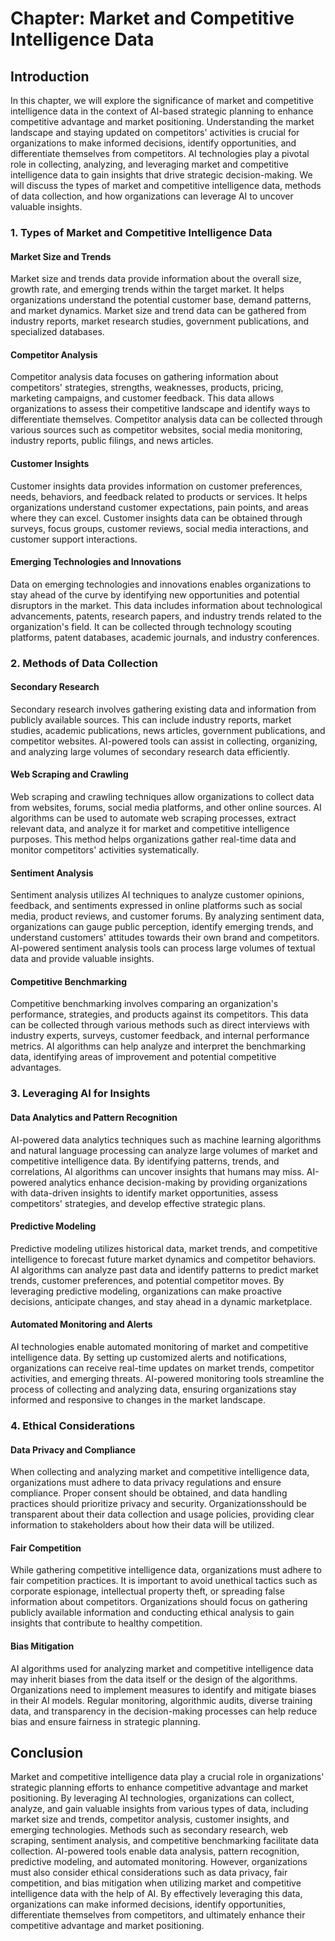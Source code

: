 Chapter: Market and Competitive Intelligence Data
=================================================

Introduction
------------

In this chapter, we will explore the significance of market and competitive intelligence data in the context of AI-based strategic planning to enhance competitive advantage and market positioning. Understanding the market landscape and staying updated on competitors' activities is crucial for organizations to make informed decisions, identify opportunities, and differentiate themselves from competitors. AI technologies play a pivotal role in collecting, analyzing, and leveraging market and competitive intelligence data to gain insights that drive strategic decision-making. We will discuss the types of market and competitive intelligence data, methods of data collection, and how organizations can leverage AI to uncover valuable insights.

### 1. Types of Market and Competitive Intelligence Data

#### Market Size and Trends

Market size and trends data provide information about the overall size, growth rate, and emerging trends within the target market. It helps organizations understand the potential customer base, demand patterns, and market dynamics. Market size and trend data can be gathered from industry reports, market research studies, government publications, and specialized databases.

#### Competitor Analysis

Competitor analysis data focuses on gathering information about competitors' strategies, strengths, weaknesses, products, pricing, marketing campaigns, and customer feedback. This data allows organizations to assess their competitive landscape and identify ways to differentiate themselves. Competitor analysis data can be collected through various sources such as competitor websites, social media monitoring, industry reports, public filings, and news articles.

#### Customer Insights

Customer insights data provides information on customer preferences, needs, behaviors, and feedback related to products or services. It helps organizations understand customer expectations, pain points, and areas where they can excel. Customer insights data can be obtained through surveys, focus groups, customer reviews, social media interactions, and customer support interactions.

#### Emerging Technologies and Innovations

Data on emerging technologies and innovations enables organizations to stay ahead of the curve by identifying new opportunities and potential disruptors in the market. This data includes information about technological advancements, patents, research papers, and industry trends related to the organization's field. It can be collected through technology scouting platforms, patent databases, academic journals, and industry conferences.

### 2. Methods of Data Collection

#### Secondary Research

Secondary research involves gathering existing data and information from publicly available sources. This can include industry reports, market studies, academic publications, news articles, government publications, and competitor websites. AI-powered tools can assist in collecting, organizing, and analyzing large volumes of secondary research data efficiently.

#### Web Scraping and Crawling

Web scraping and crawling techniques allow organizations to collect data from websites, forums, social media platforms, and other online sources. AI algorithms can be used to automate web scraping processes, extract relevant data, and analyze it for market and competitive intelligence purposes. This method helps organizations gather real-time data and monitor competitors' activities systematically.

#### Sentiment Analysis

Sentiment analysis utilizes AI techniques to analyze customer opinions, feedback, and sentiments expressed in online platforms such as social media, product reviews, and customer forums. By analyzing sentiment data, organizations can gauge public perception, identify emerging trends, and understand customers' attitudes towards their own brand and competitors. AI-powered sentiment analysis tools can process large volumes of textual data and provide valuable insights.

#### Competitive Benchmarking

Competitive benchmarking involves comparing an organization's performance, strategies, and products against its competitors. This data can be collected through various methods such as direct interviews with industry experts, surveys, customer feedback, and internal performance metrics. AI algorithms can help analyze and interpret the benchmarking data, identifying areas of improvement and potential competitive advantages.

### 3. Leveraging AI for Insights

#### Data Analytics and Pattern Recognition

AI-powered data analytics techniques such as machine learning algorithms and natural language processing can analyze large volumes of market and competitive intelligence data. By identifying patterns, trends, and correlations, AI algorithms can uncover insights that humans may miss. AI-powered analytics enhance decision-making by providing organizations with data-driven insights to identify market opportunities, assess competitors' strategies, and develop effective strategic plans.

#### Predictive Modeling

Predictive modeling utilizes historical data, market trends, and competitive intelligence to forecast future market dynamics and competitor behaviors. AI algorithms can analyze past data and identify patterns to predict market trends, customer preferences, and potential competitor moves. By leveraging predictive modeling, organizations can make proactive decisions, anticipate changes, and stay ahead in a dynamic marketplace.

#### Automated Monitoring and Alerts

AI technologies enable automated monitoring of market and competitive intelligence data. By setting up customized alerts and notifications, organizations can receive real-time updates on market trends, competitor activities, and emerging threats. AI-powered monitoring tools streamline the process of collecting and analyzing data, ensuring organizations stay informed and responsive to changes in the market landscape.

### 4. Ethical Considerations

#### Data Privacy and Compliance

When collecting and analyzing market and competitive intelligence data, organizations must adhere to data privacy regulations and ensure compliance. Proper consent should be obtained, and data handling practices should prioritize privacy and security. Organizationsshould be transparent about their data collection and usage policies, providing clear information to stakeholders about how their data will be utilized.

#### Fair Competition

While gathering competitive intelligence data, organizations must adhere to fair competition practices. It is important to avoid unethical tactics such as corporate espionage, intellectual property theft, or spreading false information about competitors. Organizations should focus on gathering publicly available information and conducting ethical analysis to gain insights that contribute to healthy competition.

#### Bias Mitigation

AI algorithms used for analyzing market and competitive intelligence data may inherit biases from the data itself or the design of the algorithms. Organizations need to implement measures to identify and mitigate biases in their AI models. Regular monitoring, algorithmic audits, diverse training data, and transparency in the decision-making processes can help reduce bias and ensure fairness in strategic planning.

Conclusion
----------

Market and competitive intelligence data play a crucial role in organizations' strategic planning efforts to enhance competitive advantage and market positioning. By leveraging AI technologies, organizations can collect, analyze, and gain valuable insights from various types of data, including market size and trends, competitor analysis, customer insights, and emerging technologies. Methods such as secondary research, web scraping, sentiment analysis, and competitive benchmarking facilitate data collection. AI-powered tools enable data analysis, pattern recognition, predictive modeling, and automated monitoring. However, organizations must also consider ethical considerations such as data privacy, fair competition, and bias mitigation when utilizing market and competitive intelligence data with the help of AI. By effectively leveraging this data, organizations can make informed decisions, identify opportunities, differentiate themselves from competitors, and ultimately enhance their competitive advantage and market positioning.

